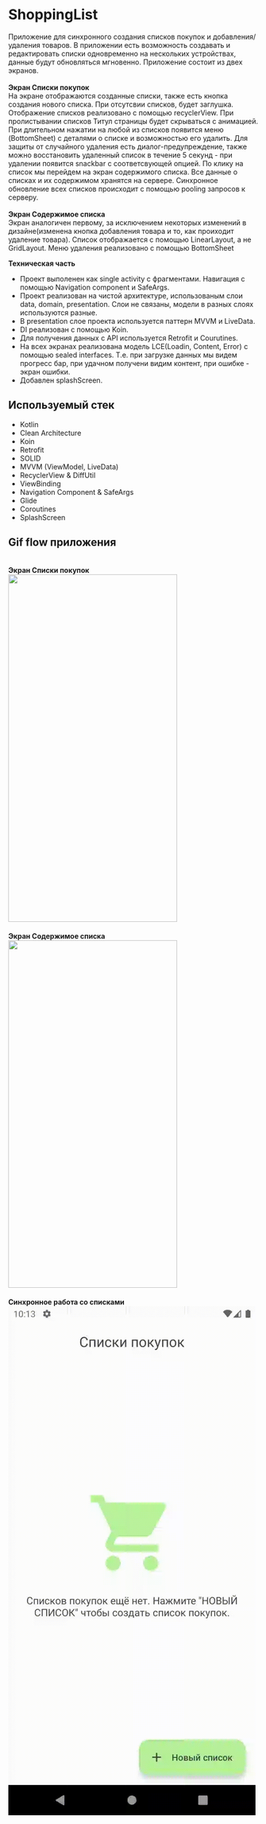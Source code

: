 # ShoppingList

Приложение для  синхронного создания списков покупок и добавления/удаления товаров.
В приложении есть возможность создавать и редактировать списки одновременно на нескольких устройствах, данные будут обновляться мгновенно.
Приложение состоит из двех экранов.<br>
<br>**Экран Списки покупок**
<br>На экране отображаются созданные списки, также есть кнопка создания нового списка. При отсутсвии списков, будет заглушка. Отображение списков реализовано с помощью recyclerView. При пролистывании списков Титул страницы будет скрываться с анимацией. При длительном нажатии на любой из списков
 появится меню (BottomSheet) с деталями о списке и возможностью его удалить. Для защиты от случайного удаления есть диалог-предупреждение, также можно восстановить удаленный список в течение  5 секунд - при удалении появится snackbar с соответсвующей опцией.
 По клику на список мы перейдем на экран содержимого списка. Все данные о списках и их содержимом хранятся на сервере. Синхронное обновление всех списков происходит с помощью pooling запросов к серверу.<br>
<br>**Экран Содержимое списка**
<br> Экран аналогичен первому, за исключением некоторых изменений в дизайне(изменена кнопка добавления товара и то, как проиходит удаление товара). Список отображается с помощью LinearLayout, а не GridLayout. Меню удаления реализовано с помощью BottomSheet<br>


**Техническая часть**
+ Проект выполенен как single activity с фрагментами. Навигация с помощью Navigation component и SafeArgs.
+ Проект реализован на чистой архитектуре, использованым слои data, domain, presentation. Слои не связаны, модели в разных слоях используются разные.
+ В presentation слое проекта используется паттерн MVVM и LiveData.
+ DI реализован с помощью Koin.
+ Для получения данных с API используется Retrofit и Courutines.
+ На всех экранах реализована модель LCE(Loadin, Content, Error) с помощью sealed interfaces. Т.е. при загрузке данных мы видем прогресс бар, при удачном получени видим контент, при ошибке - экран ошибки.
+ Добавлен splashScreen.

## Используемый стек

+ Kotlin
+ Clean Architecture
+ Koin
+ Retrofit
+ SOLID
+ MVVM (ViewModel, LiveData)  
+ RecyclerView & DiffUtil  
+ ViewBinding  
+ Navigation Component & SafeArgs 
+ Glide
+ Coroutines
+ SplashScreen
  

## Gif flow приложения
<br>**Экран Списки покупок**
<img src="https://github.com/alexxk2/ShoppingList/blob/dev/app/src/main/res/drawable/lists_screen.gif" width="340" height="699" />  <br>
<br>**Экран Содержимое списка**
<img src="https://github.com/alexxk2/ShoppingList/blob/dev/app/src/main/res/drawable/product_screen.gif" width="340" height="699" />  <br>
<br>**Синхронное работа со списками**
<img src="https://github.com/alexxk2/ShoppingList/blob/dev/app/src/main/res/drawable/remote_creating.gif" />  <br>

